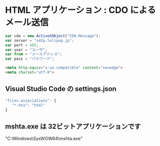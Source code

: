 # HTML アプリケーション : CDO によるメール送信
```javascript
var cdo = new ActiveXObject("CDO.Message");
var server = "smtp.lolipop.jp";
var port = 465;
var user = "ユーザ";
var from = "メールアドレス";
var pass = "パスワード";

```
```html
<meta http-equiv="x-ua-compatible" content="ie=edge">
<meta charset="utf-8">
```

## Visual Studio Code の settings.json
```javascript
"files.associations": {
   "*.hta": "html"
}
```
## mshta.exe は 32ビットアプリケーションです
"C:\Windows\SysWOW64\mshta.exe"
